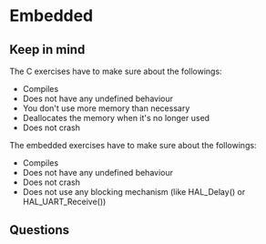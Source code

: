 # Embedded

## Keep in mind

The C exercises have to make sure about the followings:

- Compiles
- Does not have any undefined behaviour
- You don't use more memory than necessary
- Deallocates the memory when it's no longer used
- Does not crash

The embedded exercises have to make sure about the followings:

- Compiles
- Does not have any undefined behaviour
- Does not crash
- Does not use any blocking mechanism (like HAL_Delay() or HAL_UART_Receive())



## Questions
